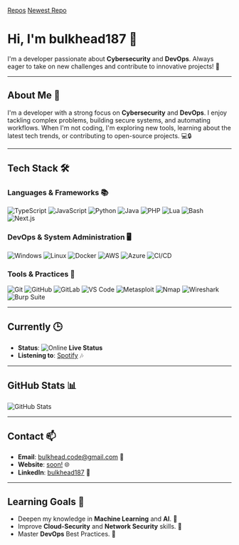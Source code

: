 [Repos](https://img.shields.io/badge/dynamic/json?url=https://api.github.com/users/bulkhead187&label=Repositories&query=$.public_repos&color=blue&logo=github)
[Newest Repo](https://img.shields.io/badge/dynamic/json?url=https://api.github.com/users/bulkhead187/repos?sort=updated&per_page=1&label=Newest%20Repo&query=$[0].name&color=purple&logo=github) 

# Hi, I'm bulkhead187 👋

I'm a developer passionate about **Cybersecurity** and **DevOps**. Always eager to take on new challenges and contribute to innovative projects! 🚀

---

## **About Me** 🌟

I'm a developer with a strong focus on **Cybersecurity** and **DevOps**. I enjoy tackling complex problems, building secure systems, and automating workflows. When I'm not coding, I'm exploring new tools, learning about the latest tech trends, or contributing to open-source projects. 💻🔒

---

## **Tech Stack** 🛠️

### **Languages & Frameworks** 📚
<div align="left">
  <img src="https://skillicons.dev/icons?i=ts" alt="TypeScript" title="TypeScript" />
  <img src="https://skillicons.dev/icons?i=js" alt="JavaScript" title="JavaScript" />
  <img src="https://skillicons.dev/icons?i=py" alt="Python" title="Python" />
  <img src="https://skillicons.dev/icons?i=java" alt="Java" title="Java" />
  <img src="https://skillicons.dev/icons?i=php" alt="PHP" title="PHP" />
  <img src="https://skillicons.dev/icons?i=lua" alt="Lua" title="Lua" />
  <img src="https://skillicons.dev/icons?i=bash" alt="Bash" title="Bash" />
  <img src="https://skillicons.dev/icons?i=nextjs" alt="Next.js" title="Next.js" />
</div>

### **DevOps & System Administration** 🖥️
<div align="left">
  <img src="https://skillicons.dev/icons?i=windows" alt="Windows" title="Windows" />
  <img src="https://skillicons.dev/icons?i=linux" alt="Linux" title="Linux" />
  <img src="https://skillicons.dev/icons?i=docker" alt="Docker" title="Docker" />
  <img src="https://skillicons.dev/icons?i=aws" alt="AWS" title="AWS" />
  <img src="https://skillicons.dev/icons?i=azure" alt="Azure" title="Azure" />
  <img src="https://skillicons.dev/icons?i=githubactions" alt="CI/CD" title="CI/CD" />
</div>

### **Tools & Practices** 🔧
<div align="left">
  <img src="https://skillicons.dev/icons?i=git" alt="Git" title="Git" />
  <img src="https://skillicons.dev/icons?i=github" alt="GitHub" title="GitHub" />
  <img src="https://skillicons.dev/icons?i=gitlab" alt="GitLab" title="GitLab" />
  <img src="https://skillicons.dev/icons?i=vscode" alt="VS Code" title="VS Code" />
  <img src="https://skillicons.dev/icons?i=metasploit" alt="Metasploit" title="Metasploit" />
  <img src="https://skillicons.dev/icons?i=nmap" alt="Nmap" title="Nmap" />
  <img src="https://skillicons.dev/icons?i=wireshark" alt="Wireshark" title="Wireshark" />
  <img src="https://skillicons.dev/icons?i=burpsuite" alt="Burp Suite" title="Burp Suite" />
</div>

---

## **Currently** 🕒

- **Status**: <img src="https://img.shields.io/badge/Online-00FF00?style=flat-square&logo=circle&logoColor=white" alt="Online" /> **Live Status**
- **Listening to**: [Spotify](https://open.spotify.com/user/bulkhead187) 🎶

---

## **GitHub Stats** 📊

![GitHub Stats](https://github-readme-stats.vercel.app/api?username=bulkhead187&show_icons=true&hide_title=true&count_private=true&theme=dark)

---

## **Contact** 📫

- **Email**: [bulkhead.code@gmail.com](mailto:bulkhead.code@gmail.com) 📧
- **Website**: [soon!](https://bulkhead187.com) 🌐
- **LinkedIn**: [bulkhead187](https://linkedin.com/in/bulkhead187) 💼

---

## **Learning Goals** 🎯

- Deepen my knowledge in **Machine Learning** and **AI**. 🤖
- Improve **Cloud-Security** and **Network Security** skills. 🔐
- Master **DevOps** Best Practices. 🚀

